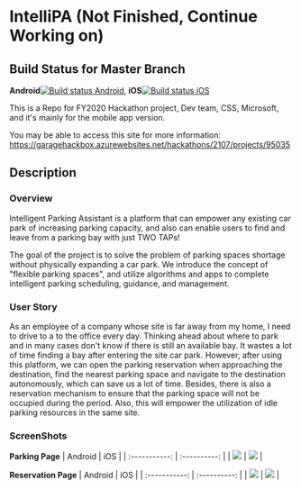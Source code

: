 # IntelliPA (Not Finished, Continue Working on)
## Build Status for Master Branch
**Android**[![Build status Android](https://build.appcenter.ms/v0.1/apps/caaa7220-5ff2-45f9-a59b-dadcd86006c5/branches/master/badge)](https://appcenter.ms), 
**iOS**[![Build status iOS](https://build.appcenter.ms/v0.1/apps/51535e36-1eda-4f07-8eb5-bd6564a4f80b/branches/master/badge)](https://appcenter.ms)

This is a Repo for FY2020 Hackathon project, Dev team, CSS, Microsoft, and it's mainly for the mobile app version.

You may be able to access this site for more information:
https://garagehackbox.azurewebsites.net/hackathons/2107/projects/95035

## Description
### Overview
Intelligent Parking Assistant is a platform that can empower any existing car park of increasing parking capacity, and also can enable users to find and leave from a parking bay with just TWO TAPs!

The goal of the project is to solve the problem of parking spaces shortage without physically expanding a car park. We introduce the concept of "flexible parking spaces", and utilize algorithms and apps to complete intelligent parking scheduling, guidance, and management.

### User Story
As an employee of a company whose site is far away from my home, I need to drive to a to the office every day. Thinking ahead about where to park and in many cases don't know if there is still an available bay. It wastes a lot of time finding a bay after entering the site car park. However, after using this platform, we can open the parking reservation when approaching the destination, find the nearest parking space and navigate to the destination autonomously, which can save us a lot of time. Besides, there is also a reservation mechanism to ensure that the parking space will not be occupied during the period. Also, this will empower the utilization of idle parking resources in the same site.

### ScreenShots
**Parking Page**
|  Android  | iOS     |
| :-----------: | :----------: |
|  ![](https://github.com/Zikun-Huang/IntelliPA/blob/dev/ScreenShots/parkSS_Android_demo.png) | ![](https://github.com/Zikun-Huang/IntelliPA/blob/dev/ScreenShots/parkSS_iOS_demo.png) |

**Reservation Page**
|  Android  | iOS   |
| :-----------: | :----------: |
|  ![](https://github.com/Zikun-Huang/IntelliPA/blob/dev/ScreenShots/reservationSS_Android_demo.png) | ![](https://github.com/Zikun-Huang/IntelliPA/blob/dev/ScreenShots/reservationSS_iOS_demo.png) |
